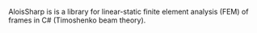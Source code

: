 AloisSharp is is a library for linear-static finite element analysis (FEM) of frames in C# (Timoshenko beam theory).
